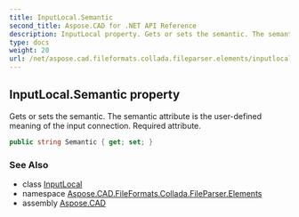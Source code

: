 ```yaml
---
title: InputLocal.Semantic
second_title: Aspose.CAD for .NET API Reference
description: InputLocal property. Gets or sets the semantic. The semantic attribute is the userdefined meaning of the input connection. Required attribute
type: docs
weight: 20
url: /net/aspose.cad.fileformats.collada.fileparser.elements/inputlocal/semantic/
---
```

## InputLocal.Semantic property

Gets or sets the semantic. The semantic attribute is the user-defined meaning of the input connection. Required attribute.

```csharp
public string Semantic { get; set; }
```

### See Also

* class [InputLocal](../)
* namespace [Aspose.CAD.FileFormats.Collada.FileParser.Elements](../../inputlocal/)
* assembly [Aspose.CAD](../../../)


